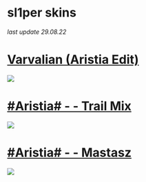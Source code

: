 # sl1per skins
*last update 29.08.22*

# [ Varvalian (Aristia Edit) ](https://www.dropbox.com/s/48dcytp0ed32tyu/Varv.osk?dl=0)
![](https://osu.ppy.sh/ss/17599721/4526)

# [ #Aristia# - - Trail Mix](https://mega.nz/file/YZ1CxLYS#DhU3H_HtYsUG2AuEnWHw7-A1d4ErV10tev4Oai_g3-g)
![](https://osu.ppy.sh/ss/17737798/2226)

# [ #Aristia# - - Mastasz](https://drive.google.com/file/d/1ccN7ySn7z_v_Y1JdjiXfRfFlZVD74rgP/view?usp=sharing)
![]([https://osu.ppy.sh/ss/17737798/2226](https://osu.ppy.sh/ss/18088702/54ea))




